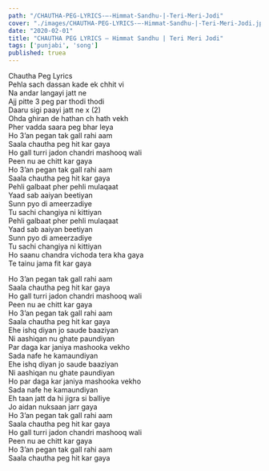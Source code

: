 ```yaml
---
path: "/CHAUTHA-PEG-LYRICS-–-Himmat-Sandhu-|-Teri-Meri-Jodi"
cover: "./images/CHAUTHA-PEG-LYRICS-–-Himmat-Sandhu-|-Teri-Meri-Jodi.jpg"
date: "2020-02-01"
title: "CHAUTHA PEG LYRICS – Himmat Sandhu | Teri Meri Jodi"
tags: ['punjabi', 'song']
published: truea
---
```

  
Chautha Peg Lyrics  
Pehla sach dassan kade ek chhit vi  
Na andar langayi jatt ne  
Ajj pitte 3 peg par thodi thodi  
Daaru sigi paayi jatt ne x (2)  
Ohda ghiran de hathan ch hath vekh  
Pher vadda saara peg bhar leya  
Ho 3’an pegan tak gall rahi aam  
Saala chautha peg hit kar gaya  
Ho gall turri jadon chandri mashooq wali  
Peen nu ae chitt kar gaya  
Ho 3’an pegan tak gall rahi aam  
Saala chautha peg hit kar gaya  
Pehli galbaat pher pehli mulaqaat  
Yaad sab aaiyan beetiyan  
Sunn pyo di ameerzadiye  
Tu sachi changiya ni kittiyan  
Pehli galbaat pher pehli mulaqaat  
Yaad sab aaiyan beetiyan  
Sunn pyo di ameerzadiye  
Tu sachi changiya ni kittiyan  
Ho saanu chandra vichoda tera kha gaya  
Te tainu jama fit kar gaya  
  
  
  
  
  
  
Ho 3’an pegan tak gall rahi aam  
Saala chautha peg hit kar gaya  
Ho gall turri jadon chandri mashooq wali  
Peen nu ae chitt kar gaya  
Ho 3’an pegan tak gall rahi aam  
Saala chautha peg hit kar gaya  
Ehe ishq diyan jo saude baaziyan  
Ni aashiqan nu ghate paundiyan  
Par daga kar janiya mashooka vekho  
Sada nafe he kamaundiyan  
Ehe ishq diyan jo saude baaziyan  
Ni aashiqan nu ghate paundiyan  
Ho par daga kar janiya mashooka vekho  
Sada nafe he kamaundiyan  
Eh taan jatt da hi jigra si balliye  
Jo aidan nuksaan jarr gaya  
Ho 3’an pegan tak gall rahi aam  
Saala chautha peg hit kar gaya  
Ho gall turri jadon chandri mashooq wali  
Peen nu ae chitt kar gaya  
Ho 3’an pegan tak gall rahi aam  
Saala chautha peg hit kar gaya  
